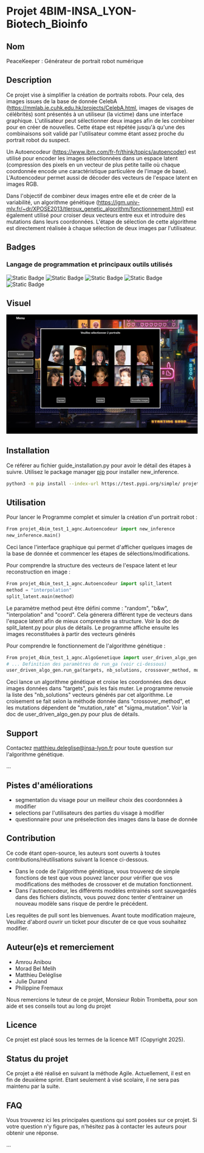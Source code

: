 # Projet 4BIM-INSA_LYON-Biotech_Bioinfo

## Nom
PeaceKeeper : Générateur de portrait robot numérique

## Description
Ce projet vise à simplifier la création de portraits robots. 
Pour cela, des images issues de la base de donnée CelebA (https://mmlab.ie.cuhk.edu.hk/projects/CelebA.html, images de visages de célébrités) sont présentés à un utiliseur (la victime) dans une interface graphique. L'utilisateur peut sélectionner deux images afin de les combiner pour en créer de nouvelles. Cette étape est répétée jusqu'à qu'une des combinaisons soit validé par l'utilisateur comme étant assez proche du portrait robot du suspect.

Un Autoencodeur (https://www.ibm.com/fr-fr/think/topics/autoencoder) est utilisé pour encoder les images sélectionnées dans un espace latent (compression des pixels en un vecteur de plus petite taille où chaque coordonnée encode une caractéristique particulère de l'image de base). L'Autoencodeur permet aussi de décoder des vecteurs de l'espace latent en images RGB.

Dans l'objectif de combiner deux images entre elle et de créer de la variabilité, un algorithme génétique (https://igm.univ-mlv.fr/~dr/XPOSE2013/tleroux_genetic_algorithm/fonctionnement.html) est également utilisé pour croiser deux vecteurs entre eux et introduire des mutations dans leurs coordonnées. L'étape de sélection de cette algorithme est directement réalisée à chaque sélection de deux images par l'utilisateur.

## Badges

### Langage de programmation et principaux outils utilisés
![Static Badge](https://img.shields.io/badge/Langage-Python-blue?logo=python)
![Static Badge](https://img.shields.io/badge/Tool-Pytorch-blue?logo=pytorch)
![Static Badge](https://img.shields.io/badge/Tool-Numpy-blue?logo=numpy)
![Static Badge](https://img.shields.io/badge/Framework-PyQt6-blue?logo=qt)
![Static Badge](https://img.shields.io/badge/Optuna-4.2.1+-blue?logo=optuna)


## Visuel
![What is this](interface.png)

## Installation

Ce référer au fichier guide_installation.py pour avoir le détail des étapes à suivre.
Utilisez le package manager [pip](https://pip.pypa.io/en/stable/) pour installer new_inference.

```bash
python3 -m pip install --index-url https://test.pypi.org/simple/ projet_4bim_test_1_agnc
```

## Utilisation

Pour lancer le Programme complet et simuler la création d'un portrait robot :

```python
From projet_4bim_test_1_agnc.Autoencodeur import new_inference
new_inference.main()
```

Ceci lance l'interface graphique qui permet d'afficher quelques images de la base de donnée et commencer les étapes de sélections/modifications.

Pour comprendre la structure des vecteurs de l'espace latent et leur reconstruction en image :

```python
From projet_4bim_test_1_agnc.Autoencodeur import split_latent
method = "interpolation"
split_latent.main(method)
```

Le paramètre method peut être défini comme : "random", "b&w", "interpolation" and "coord". Cela génerera différent type de vecteurs dans l'espace latent afin de mieux comprendre sa structure. Voir la doc de split_latent.py pour plus de détails. Le programme affiche ensuite les images reconstituées à partir des vecteurs générés

Pour comprendre le fonctionnement de l'algorithme génétique :

```python
From projet_4bim_test_1_agnc.AlgoGenetique import user_driven_algo_gen
# ... Definition des paramètres de run_ga (voir ci-dessous)
user_driven_algo_gen.run_ga(targets, nb_solutions, crossover_method, mutation_rate, sigma_mutation)
```

Ceci lance un algorithme génétique et croise les coordonnées des deux images données dans "targets", puis les fais muter. Le programme renvoie la liste des "nb_solutions" vecteurs générés par cet algorithme.
Le croisement se fait selon la méthode donnée dans "crossover_method", et les mutations dépendent de "mutation_rate" et "sigma_mutation". Voir la doc de user_driven_algo_gen.py pour plus de détails.

## Support
Contactez matthieu.deleglise@insa-lyon.fr pour toute question sur l'algorithme génétique.

...

## Pistes d'améliorations
- segmentation du visage pour un meilleur choix des coordonnées à modifier
- selections par l'utilisateurs des parties du visage à modifier
- questionnaire pour une préselection des images dans la base de donnée

## Contribution
Ce code étant open-source, les auteurs sont ouverts à toutes contributions/réutilisations suivant la licence ci-dessous. 

- Dans le code de l'algorithme génétique, vous trouverez de simple fonctions de test que vous pouvez lancer pour vérifier que vos modifications des méthodes de crossover et de mutation fonctionnent. 
- Dans l'autoencodeur, les différents modèles entrainés sont sauvegardés dans des fichiers distincts, vous pouvez donc tenter d'entrainer un nouveau modèle sans risque de perdre le précédent.

Les requêtes de pull sont les bienvenues. Avant toute modification majeure, Veuillez d'abord ouvrir un ticket
pour discuter de ce que vous souhaitez modifier.

## Auteur(e)s et remerciement
- Amrou Anibou 
- Morad Bel Melih
- Matthieu Deléglise
- Julie Durand
- Philippine Fremaux

Nous remercions le tuteur de ce projet, Monsieur Robin Trombetta, pour son aide et ses conseils tout au long du projet

## Licence
Ce projet est placé sous les termes de la licence MIT (Copyright 2025).

## Status du projet
Ce projet a été réalisé en suivant la méthode Agile. Actuellement, il est en fin de deuxième sprint. 
Etant seulement à visé scolaire, il ne sera pas maintenu par la suite. 

## FAQ
Vous trouverez ici les principales questions qui sont posées sur ce projet. Si votre question n'y figure pas, n'hésitez pas à contacter les auteurs pour obtenir une réponse.

...